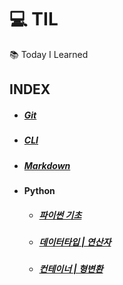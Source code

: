 # :computer: TIL 
:books: Today I Learned

## INDEX

- ##### [Git](https://github.com/Yeji-J/TIL/blob/master/Git/Git.md)
- ##### [CLI](https://github.com/Yeji-J/TIL/blob/master/CLI/CLI.md)
- ##### [Markdown](https://github.com/Yeji-J/TIL/blob/master/Markdown/Markdown.md)
- #### Python
    - ##### [파이썬 기초](https://github.com/Yeji-J/TIL/blob/master/Python/python.md)
    - ##### [데이터타입 | 연산자](https://github.com/Yeji-J/TIL/blob/master/Python/Datatype_Operator.md)
    - ##### [컨테이너 | 형변환](https://github.com/Yeji-J/TIL/blob/master/Python/container_typecasting.md)
